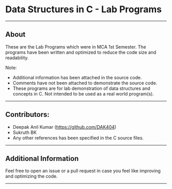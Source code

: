 # Data Structures in C - Lab Programs

---

## About

These are the Lab Programs which were in MCA 1st Semester. The programs have been written and optimized to reduce the code size and readability.

Note:

* Additional information has been attached in the source code.
* Comments have not been attached to demonstrate the source code.
* These programs are for lab demonstration of data structures and concepts in C. Not intended to be used as a real world program(s).

---

## Contributors:

* Deepak Anil Kumar (https://github.com/DAK404)
* Sukruth BK
* Any other references has been specified in the C source files.

---

## Additional Information

Feel free to open an issue or a pull request in case you
feel like improving and optimizing the code.

---

